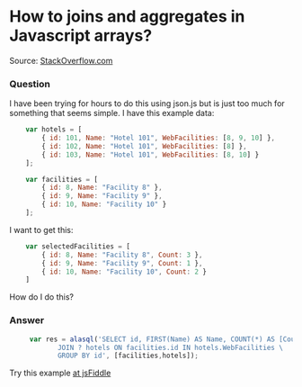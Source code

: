 # How to joins and aggregates in Javascript arrays?

Source: [StackOverflow.com](http://stackoverflow.com/questions/15043921/joins-and-aggregates-in-javascript-arrays/27628099#27628099)

### Question

I have been trying for hours to do this using json.js but is just too much for something that seems simple. I have this example data:
```js
    var hotels = [
        { id: 101, Name: "Hotel 101", WebFacilities: [8, 9, 10] },
        { id: 102, Name: "Hotel 101", WebFacilities: [8] },
        { id: 103, Name: "Hotel 101", WebFacilities: [8, 10] }
    ];

    var facilities = [
        { id: 8, Name: "Facility 8" },
        { id: 9, Name: "Facility 9" },
        { id: 10, Name: "Facility 10" }
    ];
```
I want to get this:
```js
    var selectedFacilities = [
        { id: 8, Name: "Facility 8", Count: 3 },
        { id: 9, Name: "Facility 9", Count: 1 },
        { id: 10, Name: "Facility 10", Count: 2 }
    ]
```
How do I do this?

### Answer
```js
     var res = alasql('SELECT id, FIRST(Name) AS Name, COUNT(*) AS [Count] FROM ? facilities \
            JOIN ? hotels ON facilities.id IN hotels.WebFacilities \
            GROUP BY id', [facilities,hotels]);
```
Try this example [at jsFiddle](http://jsfiddle.net/agershun/aohs22s8/3/)